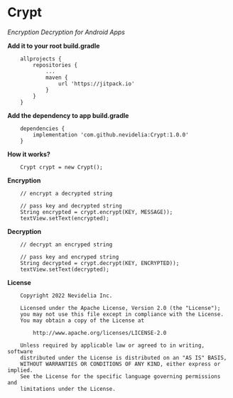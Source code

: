 # Crypt
*Encryption Decryption for Android Apps*

**Add it to your root build.gradle**
```
    allprojects {
        repositories {
            ...
            maven {
                url 'https://jitpack.io'
            }
        }
    }
```

**Add the dependency to app build.gradle**
```
    dependencies {
        implementation 'com.github.nevidelia:Crypt:1.0.0'
    }
```

**How it works?**
```
    Crypt crypt = new Crypt();
```

**Encryption**
```
    // encrypt a decrypted string

    // pass key and decrypted string
    String encrypted = crypt.encrypt(KEY, MESSAGE));
    textView.setText(encrypted);
```

**Decryption**
```
    // decrypt an encryped string

    // pass key and encryped string
    String decrypted = crypt.decrypt(KEY, ENCRYPTED));
    textView.setText(decrypted);
```

**License**
```
    Copyright 2022 Nevidelia Inc.

    Licensed under the Apache License, Version 2.0 (the "License");
    you may not use this file except in compliance with the License.
    You may obtain a copy of the License at

        http://www.apache.org/licenses/LICENSE-2.0

    Unless required by applicable law or agreed to in writing, software
    distributed under the License is distributed on an "AS IS" BASIS,
    WITHOUT WARRANTIES OR CONDITIONS OF ANY KIND, either express or implied.
    See the License for the specific language governing permissions and
    limitations under the License.
```
